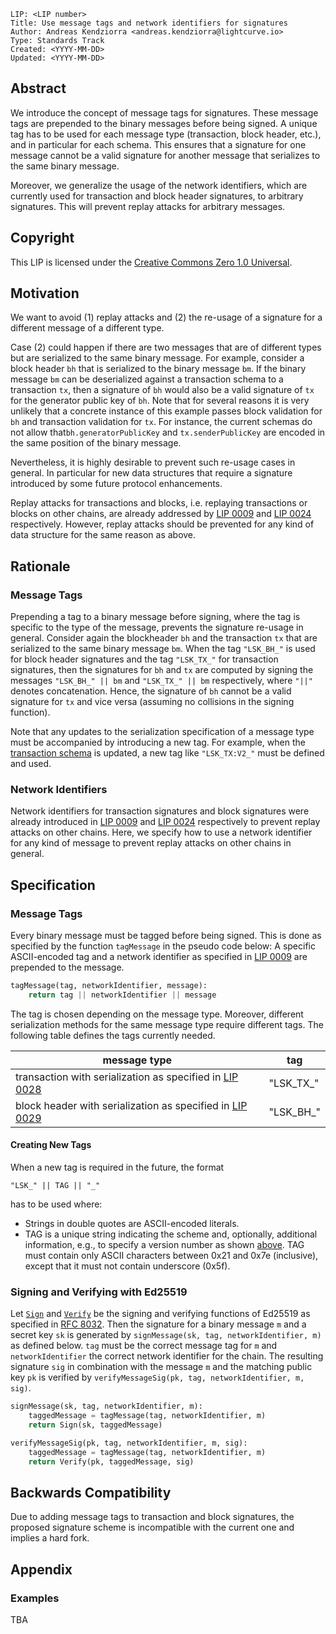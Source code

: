 ```
LIP: <LIP number>
Title: Use message tags and network identifiers for signatures
Author: Andreas Kendziorra <andreas.kendziorra@lightcurve.io>
Type: Standards Track
Created: <YYYY-MM-DD>
Updated: <YYYY-MM-DD>
```

## Abstract

We introduce the concept of message tags for signatures. These message tags are prepended to the binary messages before being signed. A unique tag has to be used for each message type (transaction, block header, etc.), and in particular for each schema. This ensures that a signature for one message cannot be a valid signature for another message that serializes to the same binary message.

Moreover, we generalize the usage of the network identifiers, which are currently used for transaction and block header signatures, to arbitrary signatures. This will prevent replay attacks for arbitrary messages.

## Copyright

This LIP is licensed under the [Creative Commons Zero 1.0 Universal](https://creativecommons.org/publicdomain/zero/1.0/).

## Motivation

We want to avoid (1) replay attacks and (2) the re-usage of a signature for a different message of a different type.

Case (2) could happen if there are two messages that are of different types but are serialized to the same binary message. For example, consider a block header `bh` that is serialized to the binary message `bm`. If the binary message `bm` can be deserialized against a transaction schema to a transaction `tx`, then a signature of `bh` would also be a valid signature of `tx` for the generator public key of `bh`. Note that for several reasons it is very unlikely that a concrete instance of this example passes block validation for `bh` and transaction validation for `tx`. For instance, the current schemas do not allow that`bh.generatorPublicKey` and `tx.senderPublicKey` are encoded in the same position of the binary message.

Nevertheless, it is highly desirable to prevent such re-usage cases in general. In particular for new data structures that require a signature introduced by some future protocol enhancements.

Replay attacks for transactions and blocks, i.e. replaying transactions or blocks on other chains, are already addressed by [LIP 0009](https://github.com/LiskHQ/lips/blob/master/proposals/lip-0009.md) and [LIP 0024](https://github.com/LiskHQ/lips/blob/master/proposals/lip-0024.md#update-to-the-block-header-signing-procedure) respectively. However, replay attacks should be prevented for any kind of data structure for the same reason as above.

## Rationale

### Message Tags

Prepending a tag to a binary message before signing, where the tag is specific to the type of the message, prevents the signature re-usage in general. Consider again the blockheader `bh` and the transaction `tx` that are serialized to the same binary message `bm`. When the tag `"LSK_BH_"` is used for block header signatures and the tag `"LSK_TX_"` for transaction signatures, then the signatures for `bh` and `tx` are computed by signing the messages `"LSK_BH_" || bm` and `"LSK_TX_" || bm` respectively, where `"||"` denotes concatenation. Hence, the signature of `bh` cannot be a valid signature for `tx` and vice versa (assuming no collisions in the signing function).

Note that any updates to the serialization specification of a message type must be accompanied by introducing a new tag. For example, when the [transaction schema](https://github.com/LiskHQ/lips/blob/master/proposals/lip-0028.md#transactionschema-schema) is updated, a new tag like `"LSK_TX:V2_"` must be defined and used.

### Network Identifiers

Network identifiers for transaction signatures and block signatures were already introduced in [LIP 0009](https://github.com/LiskHQ/lips/blob/master/proposals/lip-0009.md#specification) and [LIP 0024](https://github.com/LiskHQ/lips/blob/master/proposals/lip-0024.md#update-to-the-block-header-signing-procedure) respectively to prevent replay attacks on other chains. Here, we specify how to use a network identifier for any kind of message to prevent replay attacks on other chains in general.

## Specification

### Message Tags

Every binary message must be tagged before being signed. This is done as specified by the function `tagMessage` in the pseudo code below: A specific ASCII-encoded tag and a network identifier as specified in [LIP 0009](https://github.com/LiskHQ/lips/blob/master/proposals/lip-0009.md#specification) are prepended to the message.

```python
tagMessage(tag, networkIdentifier, message):
    return tag || networkIdentifier || message
```

The tag is chosen depending on the message type. Moreover, different serialization methods for the same message type require different tags. The following table defines the tags currently needed.

**message type**                                                                                                                                     | **tag**
---------------------------------------------------------------------------------------------------------------------------------------------------- | ---------
transaction with serialization as specified in [LIP 0028](https://github.com/LiskHQ/lips/blob/master/proposals/lip-0028.md#transactionschema-schema) | "LSK_TX_"
block header with serialization as specified in [LIP 0029](https://github.com/LiskHQ/lips/blob/master/proposals/lip-0029.md#blockheader-schema)      | "LSK_BH_"

#### Creating New Tags

When a new tag is required in the future, the format

    "LSK_" || TAG || "_"

has to be used where:

- Strings in double quotes are ASCII-encoded literals.
- TAG is a unique string indicating the scheme and, optionally, additional information, e.g., to specify a version number as shown [above](#message-tags). TAG must contain only ASCII characters between 0x21 and 0x7e (inclusive), except that it must not contain underscore (0x5f).

### Signing and Verifying with Ed25519

Let [`Sign`](https://tools.ietf.org/html/rfc8032#section-5.1.6) and [`Verify`](https://tools.ietf.org/html/rfc8032#section-5.1.7) be the signing and verifying functions of Ed25519 as specified in [RFC 8032](https://tools.ietf.org/html/rfc8032). Then the signature for a binary message `m` and a secret key `sk` is generated by `signMessage(sk, tag, networkIdentifier, m)` as defined below. `tag` must be the correct message tag for `m` and `networkIdentifier` the correct network identifier for the chain. The resulting signature `sig` in combination with the message `m` and the matching public key `pk` is verified by `verifyMessageSig(pk, tag, networkIdentifier, m, sig)`.

```python
signMessage(sk, tag, networkIdentifier, m):
    taggedMessage = tagMessage(tag, networkIdentifier, m)
    return Sign(sk, taggedMessage)

verifyMessageSig(pk, tag, networkIdentifier, m, sig):
    taggedMessage = tagMessage(tag, networkIdentifier, m)
    return Verify(pk, taggedMessage, sig)
```

## Backwards Compatibility

Due to adding message tags to transaction and block signatures, the proposed signature scheme is incompatible with the current one and implies a hard fork.

## Appendix

### Examples

TBA
